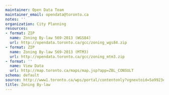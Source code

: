 ```yaml
---
maintainer: Open Data Team
maintainer_email: opendata@toronto.ca
notes: ''
organization: City Planning
resources:
- format: ZIP
  name: Zoning By-law 569-2013 (WGS84)
  url: http://opendata.toronto.ca/gcc/zoning_wgs84.zip
- format: ZIP
  name: Zoning By-law 569-2013 (MTM3)
  url: http://opendata.toronto.ca/gcc/zoning_mtm3.zip
- format: ''
  name: View Data
  url: http://map.toronto.ca/maps/map.jsp?app=ZBL_CONSULT
schema: default
source: http://www1.toronto.ca/wps/portal/contentonly?vgnextoid=5a9923e69b4a6410VgnVCM10000071d60f89RCRD&vgnextchannel=1a66e03bb8d1e310VgnVCM10000071d60f89RCRD
title: Zoning By-law
---
```

